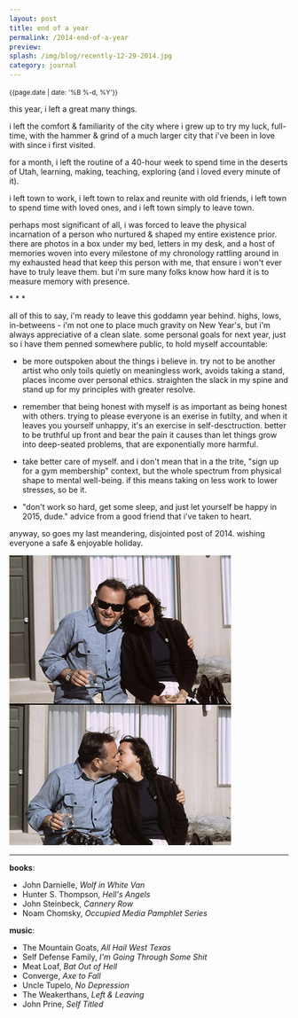 ```yaml
---
layout: post
title: end of a year
permalink: /2014-end-of-a-year
preview: 	
splash: /img/blog/recently-12-29-2014.jpg
category: journal
---
```


<small>{{page.date | date: '%B %-d, %Y'}}</small>

this year, i left a great many things. 

i left the comfort & familiarity of the city where i grew up to try my luck, full-time, with the hammer & grind of a much larger city that i've been in love with since i first visited. 

for a month, i left the routine of a 40-hour week to spend time in the deserts of Utah, learning, making, teaching, exploring (and i loved every minute of it). 

i left town to work, i left town to relax and reunite with old friends, i left town to spend time with loved ones, and i left town simply to leave town. 

perhaps most significant of all, i was forced to leave the physical incarnation of a person who nurtured & shaped my entire existence prior. there are photos in a box under my bed, letters in my desk, and a host of memories woven into every milestone of my chronology rattling around in my exhausted head that keep this person with me, that ensure i won't ever have to truly leave them. but i'm sure many folks know how hard it is to measure memory with presence.

<p class='center'>* * *</p>

all of this to say, i'm ready to leave this goddamn year behind. highs, lows, in-betweens - i'm not one to place much gravity on New Year's, but i'm always appreciative of a clean slate. some personal goals for next year, just so i have them penned somewhere public, to hold myself accountable: 

 - be more outspoken about the things i believe in. try not to be another artist who only toils quietly on meaningless work, avoids taking a stand, places income over personal ethics. straighten the slack in my spine and stand up for my principles with greater resolve.

 - remember that being honest with myself is as important as being honest with others. trying to please everyone is an exerise in futilty, and when it leaves you yourself unhappy, it's an exercise in self-desctruction. better to be truthful up front and bear the pain it causes than let things grow into deep-seated problems, that are exponentially more harmful.

 - take better care of myself. and i don't mean that in a the trite, "sign up for a gym membership" context, but the whole spectrum from physical shape to mental well-being. if this means taking on less work to lower stresses, so be it.

 - "don't work so hard, get some sleep, and just let yourself be happy in 2015, dude." advice from a good friend that i've taken to heart.

 anyway, so goes my last meandering, disjointed post of 2014. wishing everyone a safe & enjoyable holiday.

<p class='center'><img src='/img/blog/char-and-pepe.jpg' /></p>

---

__books__:

 - John Darnielle, _Wolf in White Van_
 - Hunter S. Thompson, _Hell's Angels_
 - John Steinbeck, _Cannery Row_
 - Noam Chomsky, _Occupied Media Pamphlet Series_

__music__:

 - The Mountain Goats, _All Hail West Texas_
 - Self Defense Family, _I'm Going Through Some Shit_
 - Meat Loaf, _Bat Out of Hell_
 - Converge, _Axe to Fall_
 - Uncle Tupelo, _No Depression_
 - The Weakerthans, _Left & Leaving_
 - John Prine, _Self Titled_
